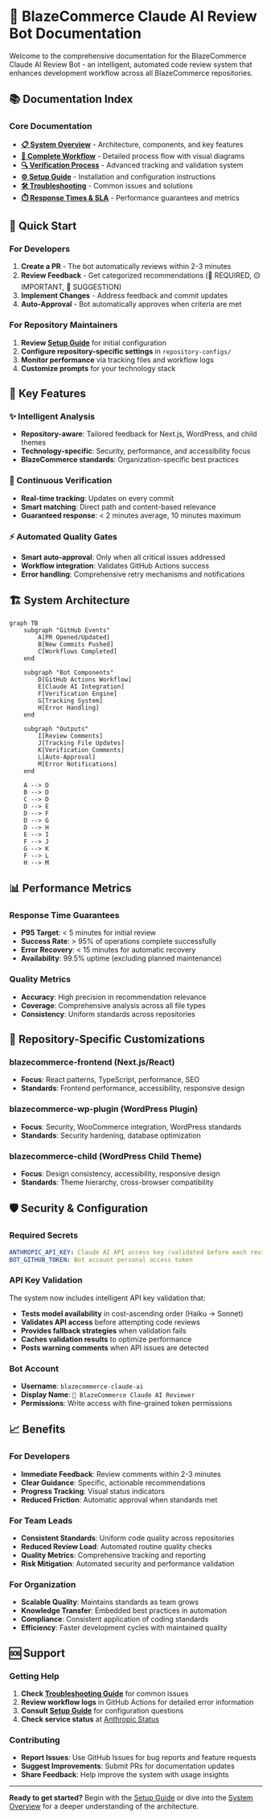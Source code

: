 # 🤖 BlazeCommerce Claude AI Review Bot Documentation

Welcome to the comprehensive documentation for the BlazeCommerce Claude AI Review Bot - an intelligent, automated code review system that enhances development workflow across all BlazeCommerce repositories.

## 📚 Documentation Index

### Core Documentation
- **[📋 System Overview](OVERVIEW.md)** - Architecture, components, and key features
- **[🔄 Complete Workflow](WORKFLOW.md)** - Detailed process flow with visual diagrams
- **[🔍 Verification Process](VERIFICATION.md)** - Advanced tracking and validation system
- **[⚙️ Setup Guide](SETUP.md)** - Installation and configuration instructions
- **[🛠️ Troubleshooting](TROUBLESHOOTING.md)** - Common issues and solutions
- **[⏱️ Response Times & SLA](RESPONSE_TIMES_AND_SLA.md)** - Performance guarantees and metrics

## 🚀 Quick Start

### For Developers
1. **Create a PR** - The bot automatically reviews within 2-3 minutes
2. **Review Feedback** - Get categorized recommendations (🔴 REQUIRED, 🟡 IMPORTANT, 🔵 SUGGESTION)
3. **Implement Changes** - Address feedback and commit updates
4. **Auto-Approval** - Bot automatically approves when criteria are met

### For Repository Maintainers
1. **Review [Setup Guide](SETUP.md)** for initial configuration
2. **Configure repository-specific settings** in `repository-configs/`
3. **Monitor performance** via tracking files and workflow logs
4. **Customize prompts** for your technology stack

## 🎯 Key Features

### ✨ Intelligent Analysis
- **Repository-aware**: Tailored feedback for Next.js, WordPress, and child themes
- **Technology-specific**: Security, performance, and accessibility focus
- **BlazeCommerce standards**: Organization-specific best practices

### 🔄 Continuous Verification
- **Real-time tracking**: Updates on every commit
- **Smart matching**: Direct path and content-based relevance
- **Guaranteed response**: < 2 minutes average, 10 minutes maximum

### ⚡ Automated Quality Gates
- **Smart auto-approval**: Only when all critical issues addressed
- **Workflow integration**: Validates GitHub Actions success
- **Error handling**: Comprehensive retry mechanisms and notifications

## 🏗️ System Architecture

```mermaid
graph TB
    subgraph "GitHub Events"
        A[PR Opened/Updated]
        B[New Commits Pushed]
        C[Workflows Completed]
    end
    
    subgraph "Bot Components"
        D[GitHub Actions Workflow]
        E[Claude AI Integration]
        F[Verification Engine]
        G[Tracking System]
        H[Error Handling]
    end
    
    subgraph "Outputs"
        I[Review Comments]
        J[Tracking File Updates]
        K[Verification Comments]
        L[Auto-Approval]
        M[Error Notifications]
    end
    
    A --> D
    B --> D
    C --> D
    D --> E
    D --> F
    D --> G
    D --> H
    E --> I
    F --> J
    G --> K
    F --> L
    H --> M
```

## 📊 Performance Metrics

### Response Time Guarantees
- **P95 Target**: < 5 minutes for initial review
- **Success Rate**: > 95% of operations complete successfully
- **Error Recovery**: < 15 minutes for automatic recovery
- **Availability**: 99.5% uptime (excluding planned maintenance)

### Quality Metrics
- **Accuracy**: High precision in recommendation relevance
- **Coverage**: Comprehensive analysis across all file types
- **Consistency**: Uniform standards across repositories

## 🔧 Repository-Specific Customizations

### blazecommerce-frontend (Next.js/React)
- **Focus**: React patterns, TypeScript, performance, SEO
- **Standards**: Frontend performance, accessibility, responsive design

### blazecommerce-wp-plugin (WordPress Plugin)
- **Focus**: Security, WooCommerce integration, WordPress standards
- **Standards**: Security hardening, database optimization

### blazecommerce-child (WordPress Child Theme)
- **Focus**: Design consistency, accessibility, responsive design
- **Standards**: Theme hierarchy, cross-browser compatibility

## 🛡️ Security & Configuration

### Required Secrets
```yaml
ANTHROPIC_API_KEY: Claude AI API access key (validated before each review)
BOT_GITHUB_TOKEN: Bot account personal access token
```

### API Key Validation
The system now includes intelligent API key validation that:
- **Tests model availability** in cost-ascending order (Haiku → Sonnet)
- **Validates API access** before attempting code reviews
- **Provides fallback strategies** when validation fails
- **Caches validation results** to optimize performance
- **Posts warning comments** when API issues are detected

### Bot Account
- **Username**: `blazecommerce-claude-ai`
- **Display Name**: `🤖 BlazeCommerce Claude AI Reviewer`
- **Permissions**: Write access with fine-grained token permissions

## 📈 Benefits

### For Developers
- **Immediate Feedback**: Review comments within 2-3 minutes
- **Clear Guidance**: Specific, actionable recommendations
- **Progress Tracking**: Visual status indicators
- **Reduced Friction**: Automatic approval when standards met

### For Team Leads
- **Consistent Standards**: Uniform code quality across repositories
- **Reduced Review Load**: Automated routine quality checks
- **Quality Metrics**: Comprehensive tracking and reporting
- **Risk Mitigation**: Automated security and performance validation

### For Organization
- **Scalable Quality**: Maintains standards as team grows
- **Knowledge Transfer**: Embedded best practices in automation
- **Compliance**: Consistent application of coding standards
- **Efficiency**: Faster development cycles with maintained quality

## 🆘 Support

### Getting Help
1. **Check [Troubleshooting Guide](TROUBLESHOOTING.md)** for common issues
2. **Review workflow logs** in GitHub Actions for detailed error information
3. **Consult [Setup Guide](SETUP.md)** for configuration questions
4. **Check service status** at [Anthropic Status](https://status.anthropic.com/)

### Contributing
- **Report Issues**: Use GitHub Issues for bug reports and feature requests
- **Suggest Improvements**: Submit PRs for documentation updates
- **Share Feedback**: Help improve the system with usage insights

---

**Ready to get started?** Begin with the [Setup Guide](SETUP.md) or dive into the [System Overview](OVERVIEW.md) for a deeper understanding of the architecture.
